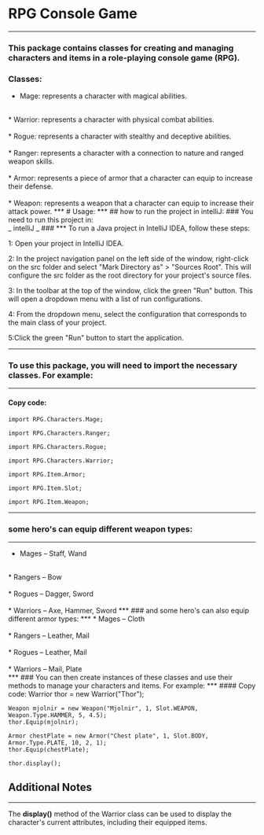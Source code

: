 # RPG Console Game
***
### This package contains classes for creating and managing characters and items in a role-playing console game (RPG).

### Classes:<br>

* Mage: represents a character with magical abilities.<br>
<br>
* Warrior: represents a character with physical combat abilities.<br>
<br>
* Rogue: represents a character with stealthy and deceptive abilities.<br>
<br>
* Ranger: represents a character with a connection to nature and ranged weapon skills.<br>
<br>
* Armor: represents a piece of armor that a character can equip to increase their defense.<br>
<br>
* Weapon: represents a weapon that a character can equip to increase their attack power.
***
# Usage:
***
## how to run the project in intelliJ:
### You need to run this project in: <br> _ intelliJ _ ###
***
To run a Java project in IntelliJ IDEA, follow these steps:

1: Open your project in IntelliJ IDEA.<br>

2: In the project navigation panel on the left side of the window, right-click on the src folder and select "Mark Directory as" > "Sources Root". This will configure the src folder as the root directory for your project's source files.<br>

3: In the toolbar at the top of the window, click the green "Run" button. This will open a dropdown menu with a list of run configurations.<br>

4: From the dropdown menu, select the configuration that corresponds to the main class of your project.<br>

5:Click the green "Run" button to start the application.
***
### To use this package, you will need to import the necessary classes. For example:
***
#### Copy code:
    import RPG.Characters.Mage;

    import RPG.Characters.Ranger;

    import RPG.Characters.Rogue;

    import RPG.Characters.Warrior;
    
    import RPG.Item.Armor;
    
    import RPG.Item.Slot;
    
    import RPG.Item.Weapon;
***
### some hero's can equip different weapon types:
***
* Mages – Staff, Wand<br>
<br>
* Rangers – Bow<br>
<br>
* Rogues – Dagger, Sword<br>
<br>
* Warriors – Axe, Hammer, Sword
***
### and some hero's can also equip different armor types:
***
* Mages – Cloth<br>
<br>
* Rangers – Leather, Mail<br>
<br>
* Rogues – Leather, Mail<br>
<br>
* Warriors – Mail, Plate<br>
***
### You can then create instances of these classes and use their methods to manage your characters and items. For example:
***
#### Copy code:
    Warrior thor = new Warrior("Thor");
    
    Weapon mjolnir = new Weapon("Mjolnir", 1, Slot.WEAPON, Weapon.Type.HAMMER, 5, 4.5);
    thor.Equip(mjolnir);
    
    Armor chestPlate = new Armor("Chest plate", 1, Slot.BODY, Armor.Type.PLATE, 10, 2, 1);
    thor.Equip(chestPlate);
    
    thor.display();


## Additional Notes 
***
The **display()** method of the Warrior class can be used to display the character's current attributes, including their equipped items.
